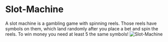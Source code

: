 # Slot-Machine
A slot machine is a gambling game with spinning reels. Those reels have symbols on them, which land randomly after you place a bet and spin the reels. To win money you need at least 5 the same symbols!
![Slot-Machine](https://user-images.githubusercontent.com/114162692/225643231-72b875e9-0cce-4c9b-95d0-a7a3449a1b8e.jpg)
<br/>
<br/>
